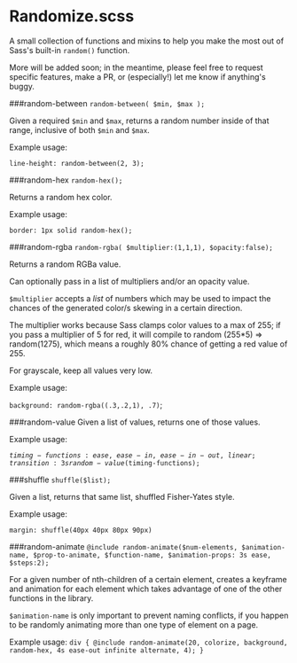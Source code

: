# Randomize.scss

A small collection of functions and mixins to help you make the most out of Sass's built-in `random()` function.

More will be added soon; in the meantime, please feel free to request specific features, make a PR, or (especially!) let me know if anything's buggy.

###random-between
`random-between( $min, $max );`

Given a required `$min` and `$max`,  returns a random number inside of that range, inclusive of both `$min` and `$max`.

Example usage:

`line-height: random-between(2, 3);`


###random-hex
`random-hex();`

Returns a random hex color.

Example usage:

`border: 1px solid random-hex();`

###random-rgba
`random-rgba( $multiplier:(1,1,1), $opacity:false);`

Returns a random RGBa value.

Can optionally pass in a list of multipliers and/or an opacity value. 

`$multiplier` accepts a *list* of numbers which may be used to impact the chances of the generated color/s skewing in a certain direction.

The multiplier works because Sass clamps color values to a max of 255; if you pass a multiplier of 5 for red, it will compile to random (255*5) => random(1275), which means a roughly 80% chance of getting a red value of 255.

For grayscale, keep all values very low.

Example usage:

`background: random-rgba((.3,.2,1), .7)`;

###random-value 
Given a list of values, returns one of those values.

Example usage:

<code>$timing-functions: ease, ease-in, ease-in-out, linear;
transition: 3s random-value($timing-functions);</code>

###shuffle
`shuffle($list);`

Given a list, returns that same list, shuffled Fisher-Yates style.

Example usage:

`margin: shuffle(40px 40px 80px 90px)`

###random-animate
`@include random-animate($num-elements, $animation-name, $prop-to-animate, $function-name, $animation-props: 3s ease, $steps:2);`

For a given number of nth-children of a certain element, creates a keyframe and animation for each element which takes advantage of one of the other functions in the library.

`$animation-name` is only important to prevent naming conflicts, if you happen to be randomly animating more than one type of element on a page.

Example usage: 
`div { @include random-animate(20, colorize, background, random-hex, 4s ease-out infinite alternate, 4); }`